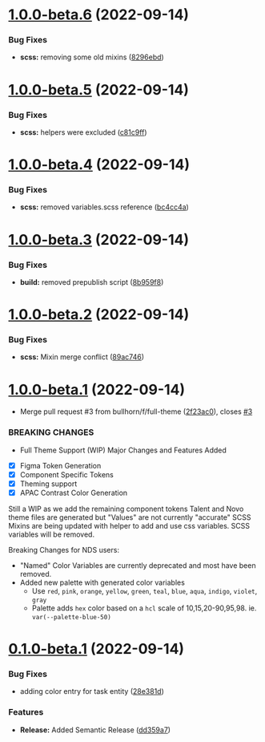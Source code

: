 # [1.0.0-beta.6](https://github.com/bullhorn/novo-design-tokens/compare/v1.0.0-beta.5...v1.0.0-beta.6) (2022-09-14)


### Bug Fixes

* **scss:** removing some old mixins ([8296ebd](https://github.com/bullhorn/novo-design-tokens/commit/8296ebda62a25d955accf4c93ea58258f40d8835))

# [1.0.0-beta.5](https://github.com/bullhorn/novo-design-tokens/compare/v1.0.0-beta.4...v1.0.0-beta.5) (2022-09-14)


### Bug Fixes

* **scss:** helpers were excluded ([c81c9ff](https://github.com/bullhorn/novo-design-tokens/commit/c81c9ff9a30ca9d6897fddbe224c12bd6a6b6466))

# [1.0.0-beta.4](https://github.com/bullhorn/novo-design-tokens/compare/v1.0.0-beta.3...v1.0.0-beta.4) (2022-09-14)


### Bug Fixes

* **scss:** removed variables.scss reference ([bc4cc4a](https://github.com/bullhorn/novo-design-tokens/commit/bc4cc4a230410a4dce4a54a684687ae5c7bff69c))

# [1.0.0-beta.3](https://github.com/bullhorn/novo-design-tokens/compare/v1.0.0-beta.2...v1.0.0-beta.3) (2022-09-14)


### Bug Fixes

* **build:** removed prepublish script ([8b959f8](https://github.com/bullhorn/novo-design-tokens/commit/8b959f8a71df72e705826f9c964216481b54d057))

# [1.0.0-beta.2](https://github.com/bullhorn/novo-design-tokens/compare/v1.0.0-beta.1...v1.0.0-beta.2) (2022-09-14)


### Bug Fixes

* **scss:** Mixin merge conflict ([89ac746](https://github.com/bullhorn/novo-design-tokens/commit/89ac746e724415f9bd4fd24f32e9cac21af68507))

# [1.0.0-beta.1](https://github.com/bullhorn/novo-design-tokens/compare/v0.1.0-beta.1...v1.0.0-beta.1) (2022-09-14)


* Merge pull request #3 from bullhorn/f/full-theme ([2f23ac0](https://github.com/bullhorn/novo-design-tokens/commit/2f23ac0abfc72fd6edfc9b1d967eab89756e0933)), closes [#3](https://github.com/bullhorn/novo-design-tokens/issues/3)


### BREAKING CHANGES

* Full Theme Support (WIP)
Major Changes and Features Added
- [x] Figma Token Generation
- [x] Component Specific Tokens
- [x] Theming support
- [x] APAC Contrast Color Generation

Still a WIP as we add the remaining component tokens
Talent and Novo theme files are generated but "Values" are not currently "accurate"
SCSS Mixins are being updated with helper to add and use css variables. SCSS variables will be removed.

Breaking Changes for NDS users:
- "Named" Color Variables are currently deprecated and most have been removed.
- Added new palette with generated color variables
  -  Use  `red`, `pink`, `orange`, `yellow`, `green`, `teal`, `blue`, `aqua`, `indigo`, `violet`, `gray`
  -  Palette adds `hex` color based on a `hcl` scale of 10,15,20-90,95,98.  ie. `var(--palette-blue-50)`

# [0.1.0-beta.1](https://github.com/bullhorn/novo-design-tokens/compare/v0.0.9...v0.1.0-beta.1) (2022-09-14)


### Bug Fixes

* adding color entry for task entity ([28e381d](https://github.com/bullhorn/novo-design-tokens/commit/28e381d7f060f0d9883b8af4b47d445493336a8f))


### Features

* **Release:** Added Semantic Release ([dd359a7](https://github.com/bullhorn/novo-design-tokens/commit/dd359a7ca731028072354f7c3d7ae9625483f555))
